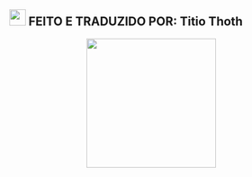 ## <img src="https://github.com/TheDudeThatCode/TheDudeThatCode/blob/master/Assets/Hi.gif" width="29px"> FEITO E TRADUZIDO POR: Titio Thoth
<p align="center">
<img src="https://media.giphy.com/media/uumyicWLoJVi8/giphy.gif" width="230" height="230"/>
</p>
<br>
